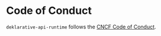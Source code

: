 # Code of Conduct

`deklarative-api-runtime` follows the [CNCF Code of Conduct](https://github.com/cncf/foundation/blob/master/code-of-conduct.md).
